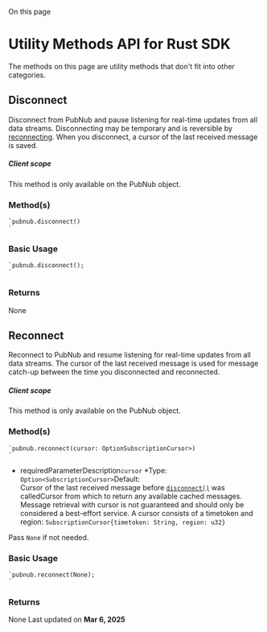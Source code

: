 On this page
# Utility Methods API for Rust SDK

The methods on this page are utility methods that don't fit into other categories.

## Disconnect[​](#disconnect)

Disconnect from PubNub and pause listening for real-time updates from all data streams. Disconnecting may be temporary and is reversible by [reconnecting](#reconnect). When you disconnect, a cursor of the last received message is saved.

##### Client scope

This method is only available on the PubNub object.

### Method(s)[​](#methods)

```
`pubnub.disconnect()  
`
```

### Basic Usage[​](#basic-usage)

```
`pubnub.disconnect();  
`
```

### Returns[​](#returns)

None

## Reconnect[​](#reconnect)

Reconnect to PubNub and resume listening for real-time updates from all data streams. The cursor of the last received message is used for message catch-up between the time you disconnected and reconnected.

##### Client scope

This method is only available on the PubNub object.

### Method(s)[​](#methods-1)

```
`pubnub.reconnect(cursor: OptionSubscriptionCursor>)  
`
```

*  requiredParameterDescription`cursor` *Type: `Option<SubscriptionCursor>`Default:  
Cursor of the last received message before [`disconnect()`](#disconnect) was calledCursor from which to return any available cached messages. Message retrieval with cursor is not guaranteed and should only be considered a best-effort service. A cursor consists of a timetoken and region: `SubscriptionCursor{timetoken: String, region: u32}`   
   
 Pass `None` if not needed.

### Basic Usage[​](#basic-usage-1)

```
`pubnub.reconnect(None);  
`
```

### Returns[​](#returns-1)

None
Last updated on **Mar 6, 2025**